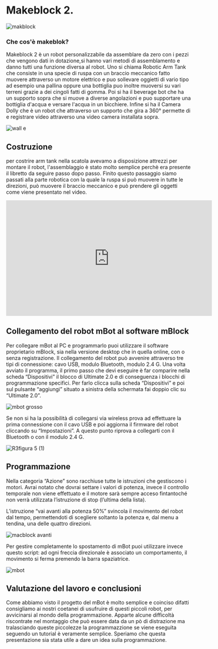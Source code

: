 # Makeblock 2. 
![makblock](https://user-images.githubusercontent.com/101712850/159687623-676cfbba-26b8-42e6-a253-81b026de61da.jpg)
 
### Che cos'è makeblok?
Makeblock 2 è un robot personalizzabile da assemblare da zero con i pezzi che vengono dati in dotazione,si hanno vari metodi di assemblamento e danno tutti una funzione diversa al robot. Uno si chiama Robotic Arm Tank che consiste in una specie di ruspa con un braccio meccanico fatto muovere attraverso un motore elettrico e puo sollevare oggietti di vario tipo ad esempio una pallina oppure una bottiglia puo inoltre muoversi su vari terreni grazie a dei cingoli fatti di gomma.
Poi si ha il beverage bot che ha un supporto sopra che si muove a diverse angolazioni e puo supportare una bottiglia d'acqua e versare l'acqua in un bicchiere.
Infine si ha il Camera Dolly che è un robot che attraverso un supporto che gira a 360° permette di e registrare video attraverso una video camera installata sopra.

![wall e ](https://user-images.githubusercontent.com/101712850/160784886-c796e22a-1f64-4551-8a94-6ac10a84b788.jpg)


## Costruzione 
per costrire arm tank nella scatola avevamo a disposizione attrezzi per montare il robot, l'assemblaggio è stato molto semplice perchè era presente il libretto da seguire passo dopo passo. Finito questo passaggio siamo passati alla parte robotica con la quale la ruspa si può muovere in tutte le direzioni, può muovere il braccio meccanico e può prendere gli oggetti come viene presentato nel video.

<iframe width="560" height="315" src="https://www.youtube.com/embed/LZ1nzw_RosA" title="YouTube video player" frameborder="0" allow="accelerometer; autoplay; clipboard-write; encrypted-media; gyroscope; picture-in-picture" allowfullscreen></iframe>


## Collegamento del robot mBot al software mBlock 

Per collegare mBot al PC e programmarlo puoi utilizzare il software proprietario mBlock, sia nella versione desktop che in quella online, con o senza registrazione.
Il collegamento del robot può avvenire attraverso tre tipi di connessione: cavo USB, modulo Bluetooth, modulo 2.4 G.
Una volta avviato il programma, il primo passo che devi eseguire è far comparire nella scheda “Dispositivi” il blocco di Ultimate 2.0 e di conseguenza i blocchi di programmazione specifici. Per farlo clicca sulla scheda “Dispositivi” e poi sul pulsante “aggiungi” situato a sinistra della schermata fai doppio clic su “Ultimate 2.0”.

![mbot grosso](https://user-images.githubusercontent.com/101712850/164217147-6f083dec-4b5d-4979-b7cd-cc1620d00237.jpg)

Se non si ha la possibilità di collegarsi via wireless prova ad effettuare la prima connessione con il cavo USB e poi aggiorna il firmware del robot cliccando su “Impostazioni”. A questo punto riprova a collegarti con il Bluetooth o con il modulo 2.4 G.

![R3figura 5 (1)](https://user-images.githubusercontent.com/101712850/164217754-b7291db0-c404-4783-8f5e-0f4ed1aff217.jpg)

## Programmazione

Nella categoria “Azione” sono racchiuse tutte le istruzioni che gestiscono i motori. Avrai notato che  dovrai settare i valori di potenza, invece il controllo temporale non viene effettuato e il motore sarà sempre acceso fintantoché non verrà utilizzata l’istruzione di stop (l’ultima della lista). 

L’istruzione “vai avanti alla potenza 50%” svincola il movimento del robot dal tempo, permettendoti di scegliere soltanto la potenza e, dal menu a tendina, una delle quattro direzioni.

![macblock avanti](https://user-images.githubusercontent.com/101712850/161962883-c1e638f2-d35f-432b-ba4c-68ab8a0de64b.png)

Per gestire completamente lo spostamento di mBot puoi utilizzare invece questo script: ad ogni freccia direzionale è associato un comportamento, il movimento si ferma premendo la barra spaziatrice.

![mbot](https://user-images.githubusercontent.com/101712850/164207248-e44665e1-b7e9-4a48-975d-10a5d3ca40a0.png)

## Valutazione del lavoro e conclusioni
Come abbiamo visto il progetto del mBot è molto semplice e coinciso difatti consigliamo ai nostri coetanei di usufruire di questi piccoli robot, per avvicinarsi al mondo della programmazione. 
Apparte alcune difficoltà riscontrate nel montaggio che può essere data da un pò di distrazione ma tralasciando queste piccolezze la programmazzione se viene eseguita seguendo un tutorial è veramente semplice. Speriamo che questa presentazione sia stata utile a dare un idea sulla programmazione. 



